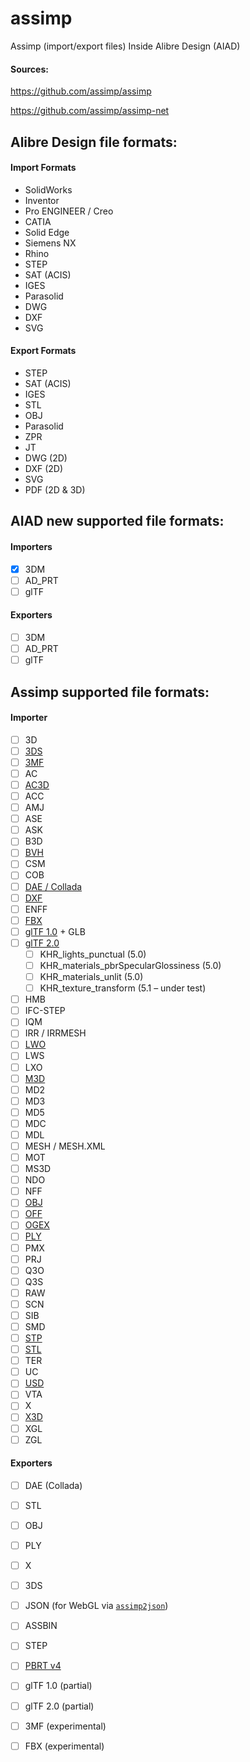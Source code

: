 # assimp
Assimp (import/export files) Inside Alibre Design (AIAD)

#### Sources:

https://github.com/assimp/assimp

https://github.com/assimp/assimp-net

## Alibre Design file formats:

#### Import Formats
- SolidWorks
- Inventor
- Pro ENGINEER / Creo
- CATIA
- Solid Edge
- Siemens NX
- Rhino
- STEP
- SAT (ACIS)
- IGES
- Parasolid
- DWG
- DXF
- SVG

#### Export Formats
- STEP
- SAT (ACIS)
- IGES
- STL
- OBJ
- Parasolid
- ZPR
- JT
- DWG (2D)
- DXF (2D)
- SVG
- PDF (2D & 3D)

## AIAD new supported file formats:

#### Importers

- [X] 3DM
- [ ] AD_PRT
- [ ] glTF

#### Exporters

- [ ] 3DM
- [ ] AD_PRT
- [ ] glTF

## Assimp supported file formats:

#### Importer

- [ ] 3D  
- [ ] [3DS](https://en.wikipedia.org/wiki/.3ds)  
- [ ] [3MF](https://en.wikipedia.org/wiki/3D_Manufacturing_Format)  
- [ ] AC  
- [ ] [AC3D](https://en.wikipedia.org/wiki/AC3D)  
- [ ] ACC  
- [ ] AMJ  
- [ ] ASE  
- [ ] ASK  
- [ ] B3D  
- [ ] [BVH](https://en.wikipedia.org/wiki/Biovision_Hierarchy)  
- [ ] CSM  
- [ ] COB  
- [ ] [DAE / Collada](https://en.wikipedia.org/wiki/COLLADA)  
- [ ] [DXF](https://en.wikipedia.org/wiki/AutoCAD_DXF)  
- [ ] ENFF  
- [ ] [FBX](https://en.wikipedia.org/wiki/FBX)  
- [ ] [glTF 1.0](https://en.wikipedia.org/wiki/GlTF#glTF_1.0) + GLB  
- [ ] [glTF 2.0](https://en.wikipedia.org/wiki/GlTF#glTF_2.0)  
  - [ ] KHR_lights_punctual (5.0)  
  - [ ] KHR_materials_pbrSpecularGlossiness (5.0)  
  - [ ] KHR_materials_unlit (5.0)  
  - [ ] KHR_texture_transform (5.1 – under test)  
- [ ] HMB  
- [ ] IFC-STEP  
- [ ] IQM  
- [ ] IRR / IRRMESH  
- [ ] [LWO](https://en.wikipedia.org/wiki/LightWave_3D)  
- [ ] LWS  
- [ ] LXO  
- [ ] [M3D](https://bztsrc.gitlab.io/model3d)  
- [ ] MD2  
- [ ] MD3  
- [ ] MD5  
- [ ] MDC  
- [ ] MDL  
- [ ] MESH / MESH.XML  
- [ ] MOT  
- [ ] MS3D  
- [ ] NDO  
- [ ] NFF  
- [ ] [OBJ](https://en.wikipedia.org/wiki/Wavefront_.obj_file)  
- [ ] [OFF](https://en.wikipedia.org/wiki/OFF_(file_format))  
- [ ] [OGEX](https://en.wikipedia.org/wiki/Open_Game_Engine_Exchange)  
- [ ] [PLY](https://en.wikipedia.org/wiki/PLY_(file_format))  
- [ ] PMX  
- [ ] PRJ  
- [ ] Q3O  
- [ ] Q3S  
- [ ] RAW  
- [ ] SCN  
- [ ] SIB  
- [ ] SMD  
- [ ] [STP](https://en.wikipedia.org/wiki/ISO_10303-21)  
- [ ] [STL](https://en.wikipedia.org/wiki/STL_(file_format))  
- [ ] TER  
- [ ] UC  
- [ ] [USD](https://en.wikipedia.org/wiki/Universal_Scene_Description)  
- [ ] VTA  
- [ ] X  
- [ ] [X3D](https://en.wikipedia.org/wiki/X3D)  
- [ ] XGL  
- [ ] ZGL  

#### Exporters

- [ ] DAE (Collada)  
- [ ] STL  
- [ ] OBJ  
- [ ] PLY  
- [ ] X  
- [ ] 3DS  
- [ ] JSON (for WebGL via [`assimp2json`](https://github.com/acgessler/assimp2json))  
- [ ] ASSBIN  
- [ ] STEP  
- [ ] [PBRT v4](https://github.com/mmp/pbrt-v4)  
- [ ] glTF 1.0 (partial)  
- [ ] glTF 2.0 (partial)  
- [ ] 3MF (experimental)  
- [ ] FBX (experimental)  



